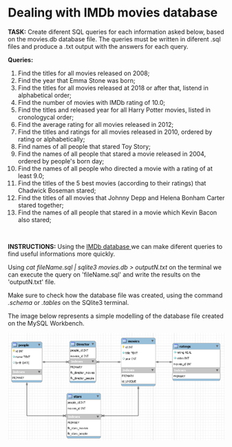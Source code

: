 <h1>Dealing with IMDb movies database</h1>
<p><b>TASK:</b> Create diferent SQL queries for each information asked below, based on the movies.db database file. The queries must be written in diferent .sql files and produce a .txt output with the answers for each query.</p>

<p><b>Queries:</b>
<ol>
<li>Find the titles for all movies released on 2008;</li>
<li>Find the year that Emma Stone was born;</li>
<li>Find the titles for all movies released at 2018 or after that, listend in alphabetical order;</li>
<li>Find the number of movies with IMDb rating of 10.0;</li>
<li>Find the titles and released year for all Harry Potter movies, listed in cronologycal order;</li>
<li>Find the average rating for all movies released in 2012;</li>
<li>Find the titles and ratings for all movies released in 2010, ordered by rating or alphabetically;</li>
<li>Find names of all people that stared Toy Story;</li>
<li>Find the names of all people that stared a movie released in 2004, ordered by people's born day;</li>
<li>Find the names of all people who directed a movie with a rating of at least 9.0;</li>
<li>Find the titles of the 5 best movies (according to their ratings) that Chadwick Boseman stared;</li>
<li>Find the titles of all movies that Johnny Depp and Helena Bonham Carter stared together;</li>
<li>Find the names of all people that stared in a movie which Kevin Bacon also stared;</li>
</ol> 
</p><br>

<p><b>INSTRUCTIONS:</b> Using the <a href="https://www.imdb.com/" type="_blank"> IMDb database </a> we can make diferent queries to find useful informations more quickly.</p>

<p> Using <i>cat fileName.sql | sqlite3 movies.db > outputN.txt</i> on the terminal we can execute the query on 'fileName.sql' and write the results on the 'outputN.txt' file.</p>

<p>Make sure to check how the database file was created, using the command <i>.schema</i> or <i>.tables</i> on the SQlite3 terminal.</p>

<p>The image below represents a simple modelling of the database file created on the MySQL Workbench.</p>

<img src="Diagram.png">




